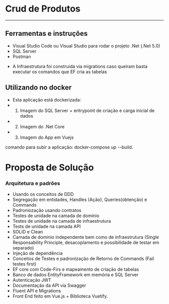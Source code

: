 # Crud de Produtos
   
-----------------------------------------------
## Ferramentas e instruções ##
 - Visual Studio Code ou Visual Studio para rodar o projeto .Net (.Net 5.0)
 - SQL Server
 - Postman
 
 * A Infraestrutura foi construida via migrations caso queiram basta executar os comandos que EF cria as tabelas

## Utilizando no docker ##
 - Esta aplicação está dockerizada:
 - 1. Imagem do SQL Server + entrypoint de criação e carga inicial de dados
 - 2. Imagem do .Net Core
 - 3. Imagem do App em Vuejs
 
 comando para subir a aplicação: docker-compose up --build.

# Proposta de Solução

### Arquitetura e padrões
  - Usando os conceitos de DDD
  - Segregação em entidades, Handles (Ação), Queries(obtenção) e Commands
  - Padroniozação usando contratos
  - Testes de unidade na camada de domínio 
  - Testes de unidade na camada de infraestrutura 
  - Tests de unidade na camada API 
  - SOLID e Clean 
  - Camada de domínio independente bem como de infraestrutura (Single Responsability Principle, desacoplamento e possibilidade de testar em separado)
  - Injeção de dependência
  - Conceitos de Testes e padronização de Retorno de Commands (Fail testes first)
  - EF core com Code-Firs e mapeamento de criação de tabelas
  - Banco de dados EntityFramework em memória e SQL Server
  - Autenticação JWT
  - Documentação da API via Swagger
  - Fluent API e Migrations
  - Front End feito em Vue.js + Biblioteca Vuetify.
